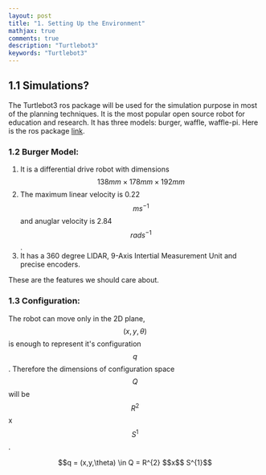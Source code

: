 ```yaml
---
layout: post
title: "1. Setting Up the Environment"
mathjax: true
comments: true
description: "Turtlebot3"
keywords: "Turtlebot3"
---
```


## 1.1 Simulations?  
The Turtlebot3 ros package will be used for the simulation purpose in most of the planning techniques. It is the most popular open source robot for education and research. It has three models: burger, waffle, waffle-pi. Here is the ros package [link](http://wiki.ros.org/turtlebot3).  

### 1.2 Burger Model:  
1. It is a differential drive robot with dimensions $$138mm × 178mm × 192mm$$  
2. The maximum linear velocity is 0.22 $$m s^{-1}$$ and anuglar velocity is 2.84 $$rad s^{-1}$$.
3. It has a 360 degree LIDAR, 9-Axis Intertial Measurement Unit and precise encoders.

These are the features we should care about.  

### 1.3 Configuration:  
The robot can move only in the 2D plane, $$(x,y,\theta)$$ is enough to represent it's configuration $$q$$. Therefore the dimensions of configuration space $$Q$$ will be $$R^{2} $$x$$ S^{1}$$.  
<p align="center">
$$q = (x,y,\theta) \in Q = R^{2} $$x$$ S^{1}$$
</p>






